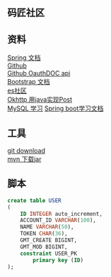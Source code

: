 ## 码匠社区
## 资料
[Spring 文档](https://spring.io/guides)
<br/>
[Github](https://github.com/codedrinker/community)
<br/>
[Github OauthDOC api](https://docs.github.com/en/developers/apps/building-oauth-apps/creating-an-oauth-app)
<br/>
[Bootstrap 文档](https://v3.bootcss.com/css/#grid)
<br/>
[es社区](https://elasticsearch.cn/explore/)
<br/>
[Okhttp 用java实现Post](https://square.github.io/okhttp/)
<br/>
[MySQL 学习](https://www.runoob.com/mysql/mysql-create-database.html)
<brl>
[Spring boot学习文档](https://docs.spring.io/spring-boot/docs/2.0.0.RC1/reference/htmlsingle/)
## 工具
[git download](https://git-scm.com/download)
<br/>
[mvn 下载jar](https://mvnrepository.com/artifact/com.squareup.okio/okio/3.0.0-alpha.5)

## 脚本
```sql
create table USER
(
	ID INTEGER auto_increment,
	ACCOUNT_ID VARCHAR(100),
	NAME VARCHAR(50),
	TOKEN CHAR(36),
	GMT_CREATE BIGINT,
	GMT_MOD BIGINT,
	constraint USER_PK
		primary key (ID)
);
```